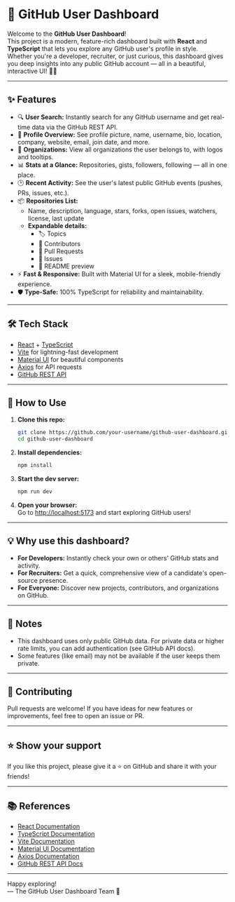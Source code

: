 # 🚀 GitHub User Dashboard

Welcome to the **GitHub User Dashboard**!  
This project is a modern, feature-rich dashboard built with **React** and **TypeScript** that lets you explore any GitHub user's profile in style.  
Whether you're a developer, recruiter, or just curious, this dashboard gives you deep insights into any public GitHub account — all in a beautiful, interactive UI! 🎨✨

---

## ✨ Features

- 🔍 **User Search:** Instantly search for any GitHub username and get real-time data via the GitHub REST API.
- 👤 **Profile Overview:** See profile picture, name, username, bio, location, company, website, email, join date, and more.
- 🏢 **Organizations:** View all organizations the user belongs to, with logos and tooltips.
- 📊 **Stats at a Glance:** Repositories, gists, followers, following — all in one place.
- 🕑 **Recent Activity:** See the user's latest public GitHub events (pushes, PRs, issues, etc.).
- 📦 **Repositories List:**  
  - Name, description, language, stars, forks, open issues, watchers, license, last update
  - **Expandable details:**  
    - 🏷️ Topics  
    - 👥 Contributors  
    - 🔀 Pull Requests  
    - 🐞 Issues  
    - 📖 README preview
- ⚡ **Fast & Responsive:** Built with Material UI for a sleek, mobile-friendly experience.
- 🛡️ **Type-Safe:** 100% TypeScript for reliability and maintainability.

---

## 🛠️ Tech Stack

- [React](https://react.dev/) + [TypeScript](https://www.typescriptlang.org/)
- [Vite](https://vitejs.dev/) for lightning-fast development
- [Material UI](https://mui.com/) for beautiful components
- [Axios](https://axios-http.com/) for API requests
- [GitHub REST API](https://docs.github.com/en/rest)

---

## 🚦 How to Use

1. **Clone this repo:**  
   ```bash
   git clone https://github.com/your-username/github-user-dashboard.git
   cd github-user-dashboard
   ```

2. **Install dependencies:**  
   ```bash
   npm install
   ```

3. **Start the dev server:**  
   ```bash
   npm run dev
   ```

4. **Open your browser:**  
   Go to [http://localhost:5173](http://localhost:5173) and start exploring GitHub users!

---

## 💡 Why use this dashboard?

- **For Developers:** Instantly check your own or others' GitHub stats and activity.
- **For Recruiters:** Get a quick, comprehensive view of a candidate's open-source presence.
- **For Everyone:** Discover new projects, contributors, and organizations on GitHub.

---

## 📝 Notes

- This dashboard uses only public GitHub data. For private data or higher rate limits, you can add authentication (see GitHub API docs).
- Some features (like email) may not be available if the user keeps them private.

---

## 🙌 Contributing

Pull requests are welcome! If you have ideas for new features or improvements, feel free to open an issue or PR.

---

## ⭐️ Show your support

If you like this project, please give it a ⭐️ on GitHub and share it with your friends!

---

## 📚 References

- [React Documentation](https://react.dev/)
- [TypeScript Documentation](https://www.typescriptlang.org/docs/)
- [Vite Documentation](https://vitejs.dev/guide/)
- [Material UI Documentation](https://mui.com/material-ui/getting-started/overview/)
- [Axios Documentation](https://axios-http.com/docs/intro)
- [GitHub REST API Docs](https://docs.github.com/en/rest)

---

Happy exploring!  
— The GitHub User Dashboard Team 🚀
